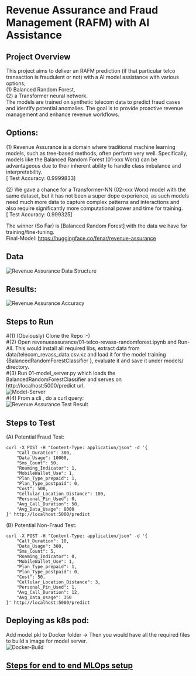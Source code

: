 # Revenue Assurance and Fraud Management (RAFM) with AI Assistance

## Project Overview

This project aims to deliver an RAFM prediction (if that particular telco transaction is fraudulent or not) with a AI model assistance with various options; <br>
(1) Balanced Random Forest,<br>
(2) a Transformer neural network.<br>
The models are trained on synthetic telecom data to predict fraud cases  and identify potential anomalies. The goal is to provide proactive revenue management and enhance revenue workflows.

## Options: 
(1) Revenue Assurance is a domain where traditional machine learning models, such as tree-based methods, often perform very well. Specifically, models like the Balanced Random Forest (01-xxx Worx) can be advantageous due to their inherent ability to handle class imbalance and interpretability.<br>[ Test Accuracy: 0.9999833] <br>

(2) We gave a chance for a Transformer-NN (02-xxx Worx) model with the same dataset, but it has not been a super dope experience, as such models need much more data to capture complex patterns and interactions and also require significantly more computational power and time for training. <br> [ Test Accuracy: 0.999325] <br>

The winner (So Far) is [Balanced Random Forest] with the data we have for training/fine-tuning.<br>
Final-Model: https://huggingface.co/fenar/revenue-assurance

## Data
![Revenue Assurance Data Structure](https://raw.githubusercontent.com/fenar/etc-ai-wrx/main/revenueassurance/data/rev_ass_data.png)<br>

## Results:
![Revenue Assurance Accuracy](https://raw.githubusercontent.com/fenar/etc-ai-wrx/main/revenueassurance/data/rev_ass_models_accuracy.png)<br>

## Steps to Run
#(1) (Obviously) Clone the Repo :-)  <br>
#(2) Open revenueassurance/01-telco-revass-randomforest.ipynb and Run-All. This would install all required libs, extract data from data/telecom_revass_data.csv.xz and load it for the model training {BalancedRandomForestClassifier }, evaluate it and save it under models/ directory. <br>
#(3) Run 01-model_server.py which loads the BalancedRandomForestClassifier and serves on http://localhost:5000/predict url. <br>
![Model-Server](https://raw.githubusercontent.com/fenar/etc-ai-wrx/main/revenueassurance/data/modelserver.png)<br>
#(4) From a cli , do a curl query: <br>
![Revenue Assurance Test Result](https://raw.githubusercontent.com/fenar/etc-ai-wrx/main/revenueassurance/data/testresult.png)<br>

## Steps to Test
(A) Potential Fraud Test: <br>
```
curl -X POST -H "Content-Type: application/json" -d '{
    "Call_Duration": 300,
    "Data_Usage": 10000,
    "Sms_Count": 50,
    "Roaming_Indicator": 1,
    "MobileWallet_Use": 1,
    "Plan_Type_prepaid": 1,
    "Plan_Type_postpaid": 0,
    "Cost": 500,
    "Cellular_Location_Distance": 100,
    "Personal_Pin_Used": 0, 
    "Avg_Call_Duration": 50,
    "Avg_Data_Usage": 8000
}' http://localhost:5000/predict
```
(B) Potential Non-Fraud Test: <br>
```
curl -X POST -H "Content-Type: application/json" -d '{
    "Call_Duration": 10,
    "Data_Usage": 300,
    "Sms_Count": 5,
    "Roaming_Indicator": 0,
    "MobileWallet_Use": 1,
    "Plan_Type_prepaid": 1,
    "Plan_Type_postpaid": 0,
    "Cost": 50,
    "Cellular_Location_Distance": 3,
    "Personal_Pin_Used": 1,
    "Avg_Call_Duration": 12,
    "Avg_Data_Usage": 350
}' http://localhost:5000/predict
```
## Deploying as k8s pod: 
Add model.pkl to Docker folder -> Then you would have all the required files to build a image for model server. <br>
![Docker-Build](https://raw.githubusercontent.com/fenar/etc-ai-wrx/main/revenueassurance/data/docker.png)<br>

## [Steps for end to end MLOps setup](mlops.md)
